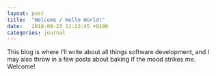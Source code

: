 ```yaml
---
layout: post
title:  "Welcome / Hello World!"
date:   2018-09-23 11:22:45 +0100
categories: journal
---
```

This blog is where I'll write about all things software development, and I may also throw in a few posts about baking if the mood strikes me. Welcome!
